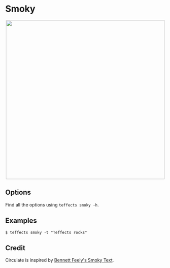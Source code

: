 # Smoky

<p align="center">
<img width="500" src="https://raw.githubusercontent.com/shinokada/teffects/main/images/smoky.gif" />
</p>

## Options

Find all the options using `teffects smoky -h`.

## Examples

```
$ teffects smoky -t "Teffects rocks"
```

## Credit

Circulate is inspired by [Bennett Feely's Smoky Text](https://codepen.io/bennettfeely/pen/lgybC).

